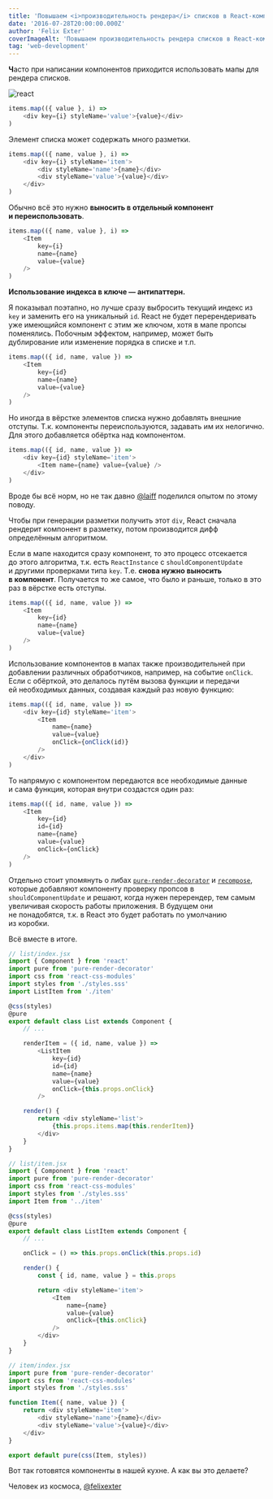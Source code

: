 ```yaml
---
title: 'Повышаем <i>производительность рендера</i> списков в React-компонентах'
date: '2016-07-28T20:00:00.000Z'
author: 'Felix Exter'
coverImageAlt: 'Повышаем производительность рендера списков в React-компонентах'
tag: 'web-development'
---
```


**Ч**асто при написании компонентов приходится использовать мапы для рендера списков.

<Img imageName="react" alt="react"/>

```js
items.map(({ value }, i) =>
	<div key={i} styleName='value'>{value}</div>
)
```

Элемент списка может содержать много разметки.

```js
items.map(({ name, value }, i) =>
	<div key={i} styleName='item'>
		<div styleName='name'>{name}</div>
		<div styleName='value'>{value}</div>
	</div>
)
```

Обычно всё это нужно **выносить в отдельный компонент и переиспользовать**.

```js
items.map(({ name, value }, i) =>
	<Item
		key={i}
		name={name}
		value={value}
	/>
)
```

**Использование индекса в ключе — антипаттерн.**

Я показывал поэтапно, но лучше сразу выбросить текущий индекс из `key` и заменить его на уникальный `id`.
React не будет перерендеривать уже имеющийся компонент с этим же ключом, хотя в мапе пропсы поменялись.
Побочным эффектом, например, может быть дублирование или изменение порядка в списке и т.п.

```js
items.map(({ id, name, value }) =>
	<Item
		key={id}
		name={name}
		value={value}
	/>
)
```

Но иногда в вёрстке элементов списка нужно добавлять внешние отступы.
Т.к. компоненты переиспользуются, задавать им их нелогично.
Для этого добавляется обёртка над компонентом.

```js
items.map(({ id, name, value }) =>
	<div key={id} styleName='item'>
		<Item name={name} value={value} />
	</div>
)
```

Вроде бы всё норм, но не так давно [@laiff](https://github.com/laiff) поделился опытом по этому поводу.

Чтобы при генерации разметки получить этот `div`,
React сначала рендерит компонент в разметку, потом производится дифф определённым алгоритмом.

Если в мапе находится сразу компонент, то это процесс отсекается до этого алгоритма, т.к. есть `ReactInstance` с `shouldComponentUpdate` и другими проверками типа `key`.
Т.е. **снова нужно выноcить в компонент**.
Получается то же самое, что было и раньше, только в это раз в вёрстке есть отступы.

```js
items.map(({ id, name, value }) =>
	<Item
		key={id}
		name={name}
		value={value}
	/>
)
```

Использование компонентов в мапах также производительней при добавлении различных обработчиков,
например, на событие `onClick`.
Если с обёрткой, это делалось путём вызова функции
и передачи ей необходимых данных, создавая каждый раз новую функцию:

```js
items.map(({ id, name, value }) =>
	<div key={id} styleName='item'>
		<Item
			name={name}
			value={value}
			onClick={onClick(id)}
		/>
	</div>
)
```

То напрямую с компонентом передаются все необходимые данные и сама функция, которая внутри создастся один раз:

```js
items.map(({ id, name, value }) =>
	<Item
		key={id}
		id={id}
		name={name}
		value={value}
		onClick={onClick}
	/>
)
```

Отдельно стоит упомянуть о либах [`pure-render-decorator`](https://github.com/felixgirault/pure-render-decorator)
и [`recompose`](https://github.com/acdlite/recompose),
которые добавляют компоненту проверку пропсов в `shouldComponentUpdate`
и решают, когда нужен перерендер, тем самым увеличивая скорость работы приложения.
В будущем они не понадобятся, т.к. в React это будет работать по умолчанию из коробки.

Всё вместе в итоге.

```js
// list/index.jsx
import { Component } from 'react'
import pure from 'pure-render-decorator'
import css from 'react-css-modules'
import styles from './styles.sss'
import ListItem from './item'

@css(styles)
@pure
export default class List extends Component {
	// ...

	renderItem = ({ id, name, value }) =>
		<ListItem
			key={id}
			id={id}
			name={name}
			value={value}
			onClick={this.props.onClick}
		/>

	render() {
		return <div styleName='list'>
			{this.props.items.map(this.renderItem)}
		</div>
	}
}
```

```js
// list/item.jsx
import { Component } from 'react'
import pure from 'pure-render-decorator'
import css from 'react-css-modules'
import styles from './styles.sss'
import Item from '../item'

@css(styles)
@pure
export default class ListItem extends Component {
	// ...

	onClick = () => this.props.onClick(this.props.id)

	render() {
		const { id, name, value } = this.props

		return <div styleName='item'>
			<Item
				name={name}
				value={value}
				onClick={this.onClick}
			/>
		</div>
	}
}
```

```js
// item/index.jsx
import pure from 'pure-render-decorator'
import css from 'react-css-modules'
import styles from './styles.sss'

function Item({ name, value }) {
	return <div styleName='item'>
		<div styleName='name'>{name}</div>
		<div styleName='value'>{value}</div>
	</div>
}

export default pure(css(Item, styles))
```

Вот так готовятся компоненты в нашей кухне.
А как вы это делаете?


Человек из космоса,
[@felixexter](https://twitter.com/felix_exter)
